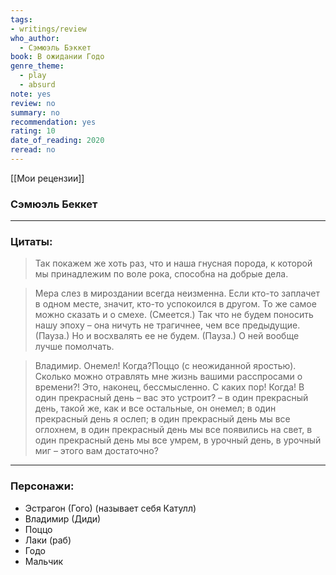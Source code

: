 ```yaml
---
tags: 
- writings/review
who_author:
  - Сэмюэль Бэккет
book: В ожидании Годо
genre_theme:
  - play
  - absurd
note: yes
review: no
summary: no
recommendation: yes
rating: 10
date_of_reading: 2020
reread: no
---
```

[[Мои рецензии]]
### Сэмюэль Беккет
---
### Цитаты:

> Так покажем же хоть раз, что и наша гнусная порода, к которой мы принадлежим по воле рока, способна на добрые дела.

> Мера слез в мироздании всегда неизменна. Если кто-то заплачет в одном месте, значит, кто-то успокоился в другом. То же самое можно сказать и о смехе. (Смеется.) Так что не будем поносить нашу эпоху – она ничуть не трагичнее, чем все предыдущие. (Пауза.) Но и восхвалять ее не будем. (Пауза.) О ней вообще лучше помолчать.

> Владимир. Онемел! Когда?Поццо (с неожиданной яростью). Сколько можно отравлять мне жизнь вашими расспросами о времени?! Это, наконец, бессмысленно. С каких пор! Когда! В один прекрасный день – вас это устроит? – в один прекрасный день, такой же, как и все остальные, он онемел; в один прекрасный день я ослеп; в один прекрасный день мы все оглохнем, в один прекрасный день мы все появились на свет, в один прекрасный день мы все умрем, в урочный день, в урочный миг – этого вам достаточно?
---
### Персонажи:
- Эстрагон (Гого) (называет себя Катулл)
- Владимир (Диди)
- Поццо
- Лаки (раб)
- Годо
- Мальчик
